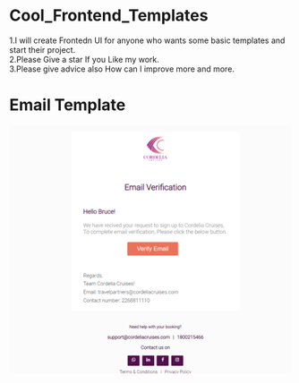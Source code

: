 # Cool_Frontend_Templates
 1.I will create Frontedn UI for anyone who wants some basic templates and start their project.<br />
 2.Please Give a star If you Like my work.  <br />
 3.Please give advice also How can I improve more and more.
 <h1> Email Template </h1>
<img src="./email_template1.png" />
